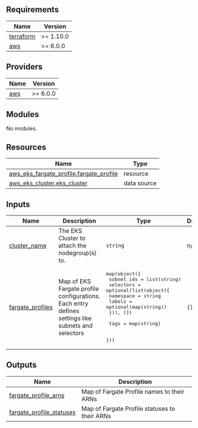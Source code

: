 <!-- BEGIN_TF_DOCS -->
## Requirements

| Name | Version |
|------|---------|
| <a name="requirement_terraform"></a> [terraform](#requirement\_terraform) | >= 1.10.0 |
| <a name="requirement_aws"></a> [aws](#requirement\_aws) | >= 6.0.0 |

## Providers

| Name | Version |
|------|---------|
| <a name="provider_aws"></a> [aws](#provider\_aws) | >= 6.0.0 |

## Modules

No modules.

## Resources

| Name | Type |
|------|------|
| [aws_eks_fargate_profile.fargate_profile](https://registry.terraform.io/providers/hashicorp/aws/latest/docs/resources/eks_fargate_profile) | resource |
| [aws_eks_cluster.eks_cluster](https://registry.terraform.io/providers/hashicorp/aws/latest/docs/data-sources/eks_cluster) | data source |

## Inputs

| Name | Description | Type | Default | Required |
|------|-------------|------|---------|:--------:|
| <a name="input_cluster_name"></a> [cluster\_name](#input\_cluster\_name) | The EKS Cluster to attach the nodegroup(s) to. | `string` | n/a | yes |
| <a name="input_fargate_profiles"></a> [fargate\_profiles](#input\_fargate\_profiles) | Map of EKS Fargate profile configurations. Each entry defines settings like subnets and selectors | <pre>map(object({<br>    subnet_ids = list(string)<br>    selectors = optional(list(object({<br>      namespace = string<br>      labels    = optional(map(string))<br>    })), [])<br><br>    tags = map(string)<br><br>  }))</pre> | `{}` | no |

## Outputs

| Name | Description |
|------|-------------|
| <a name="output_fargate_profile_arns"></a> [fargate\_profile\_arns](#output\_fargate\_profile\_arns) | Map of Fargate Profile names to their ARNs |
| <a name="output_fargate_profile_statuses"></a> [fargate\_profile\_statuses](#output\_fargate\_profile\_statuses) | Map of Fargate Profile statuses to their ARNs |
<!-- END_TF_DOCS -->